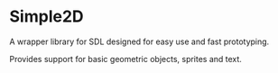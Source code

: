 # Simple2D
 A wrapper library for SDL designed for easy use and fast prototyping.

 Provides support for basic geometric objects, sprites and text.
